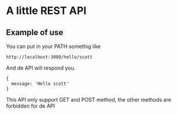 # A little REST API

## Example of use

You can put in your PATH somethig like

```shell
http://localhost:3000/hello/scott
```

And de API will respond you.
```shell
{
  message: 'Hello scott'
}
```
This API only support GET and POST method,
the other methods are forbidden for de API

